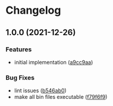 # Changelog

## 1.0.0 (2021-12-26)


### Features

* initial implementation ([a9cc9aa](https://www.github.com/bosmak/asdf-checkov/commit/a9cc9aa5f6cc8c8ae0ff0878e8847c6d89d15a3e))


### Bug Fixes

* lint issues ([b546ab0](https://www.github.com/bosmak/asdf-checkov/commit/b546ab00b7a62291a2fbd074b8a2f9b70fe866fe))
* make all bin files executable ([f79f6f9](https://www.github.com/bosmak/asdf-checkov/commit/f79f6f9013881b0cb466ea7ff27e31f171ff08be))

